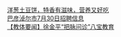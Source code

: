   
[洋葱土豆饼，特香有滋味，营养又好吃](http://www.dianyue.me/archives/844/trf1cqorez0a5th5/)  
[巴彦淖尔市7月30日招聘信息](http://www.dianyue.me/archives/507/6ivn7ak21r12pkdp/)  
[【教体要闻】徐金平“把脉问诊”八宝教育](http://www.dianyue.me/archives/290/63d1s0sq0jm6fm92/)